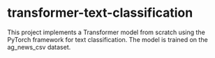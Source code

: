 # transformer-text-classification
This project implements a Transformer model from scratch using the PyTorch framework for text classification. The model is trained on the ag_news_csv dataset.
